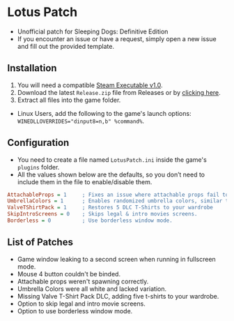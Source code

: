 # Lotus Patch
- Unofficial patch for Sleeping Dogs: Definitive Edition
- If you encounter an issue or have a request, simply open a new issue and fill out the provided template.

## Installation
1. You will need a compatible [Steam Executable v1.0](https://mega.nz/file/fK5SWARD#1fAWkxAHaKCIMDaJ5XAQKvjs6gK4RCQo5ZlvvtHWtVw). 
2. Download the latest `Release.zip` file from Releases or by [clicking here](https://github.com/SDModding/LotusPatch/releases/latest/download/Release.zip).
3. Extract all files into the game folder.
- Linux Users, add the following to the game's launch options: `WINEDLLOVERRIDES="dinput8=n,b" %command%`.

## Configuration
- You need to create a file named `LotusPatch.ini` inside the game's `plugins` folder.
- All the values shown below are the defaults, so you don’t need to include them in the file to enable/disable them.
```ini
AttachableProps = 1     ; Fixes an issue where attachable props fail to spawn properly.
UmbrellaColors = 1      ; Enables randomized umbrella colors, similar to the original version.
ValveTShirtPack = 1     ; Restores 5 DLC T-Shirts to your wardrobe
SkipIntroScreens = 0    ; Skips legal & intro movies screens.
Borderless = 0          ; Use borderless window mode.
```

## List of Patches
- Game window leaking to a second screen when running in fullscreen mode.
- Mouse 4 button couldn't be binded.
- Attachable props weren't spawning correctly.
- Umbrella Colors were all white and lacked variation.
- Missing Valve T-Shirt Pack DLC, adding five t-shirts to your wardrobe.
- Option to skip legal and intro movie screens.
- Option to use borderless window mode.